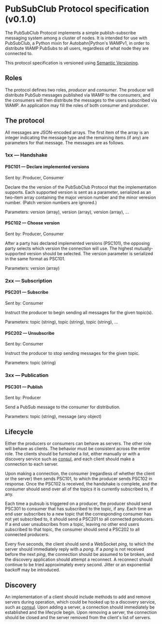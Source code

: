 # PubSubClub Protocol specification (v0.1.0)

The PubSubClub Protocol implements a simple publish-subscribe messaging system
among a cluster of nodes.  It is intended for use with PubSubClub, a Python
mixin for Autobahn|Python's WAMPv1, in order to distribute WAMP PubSubs to all
users, regardless of what node they are connected to.

This protocol specification is versioned using [Semantic
Versioning](http://semver.org/).

## Roles

The protocol defines two roles, *producer* and *consumer*.  The producer will
distribute PubSub messages published via WAMP to the consumers, and the
consumers will then distribute the messages to the users subscribed via WAMP.
An application may fill the roles of both consumer and producer.

## The protocol

All messages are JSON-encoded arrays.  The first item of the array is an
integer indicating the message type and the remaining items (if any) are
parameters for that message.  The messages are as follows.

### 1xx — Handshake

#### PSC101 — Declare implemented versions

Sent by:  Producer, Consumer

Declare the the version of the PubSubClub Protocol that the implementation
supports.  Each supported version is sent as a parameter, serialized as an
two-item array containing the major version number and the minor veresion
number.  (Patch version numbers are ignored.)

Parameters:  version (array), version (array), version (array), ...

#### PSC102 — Choose version

Sent by:  Producer, Consumer

After a party has declared implemented versions (PSC101), the opposing party
selects which version the connection will use.  The highest mutually-supported
version should be selected.  The version parameter is serialized in the same
format as PSC101.

Parameters:  version (array)

### 2xx — Subscription

#### PSC201 — Subscribe

Sent by:  Consumer

Instruct the producer to begin sending all messages for the given topic(s).

Parameters:  topic (string), topic (string), topic (string), ...

#### PSC202 — Unsubscribe

Sent by:  Consumer

Instruct the producer to stop sending messages for the given topic.

Parameters:  topic (string)

### 3xx — Publication

#### PSC301 — Publish

Sent by:  Producer

Send a PubSub message to the consumer for distribution.

Parameters:  topic (string), message (any object)

## Lifecycle

Either the producers or consumers can behave as servers.  The other role will
behave as clients.  The behavior must be consistent across the entire role.
The clients should be furnished a list, either manually or with a discovery
service such as [consul](http://consul.io), and each client should make a
connection to each server.

Upon making a connection, the consumer (regardless of whether the client or the
server) then sends PSC101, to which the producer sends PSC102 in response.
Once the PSC102 is received, the handshake is complete, and the consumer should
send over all of the topics it is currently subscribed to, if any.

Each time a pubsub is triggered on a producer, the producer should send PSC301
to consumer that has subscribed to the topic, if any.  Each time
an end user subscribes to a new topic that the corresponding consumer has not
yet subscribed to, it should send a PSC201 to all connected producers.  If a
end user unsubscribes from a topic, leaving no other end users subscribed to
that topic, the consumer should send a PSC202 to all connected producers.

Every five seconds, the client should send a WebSocket *ping*, to which the
server should immediately reply with a *pong*.  If a *pong* is not received
before the next *ping*, the connection should be assumed to be broken, and the
discovery application should attempt a reconnect.  A reconnect should continue
to be tried approximately every second.  Jitter or an exponential backoff may
be introduced.

## Discovery

An implementation of a client should include methods to add and remove servers
during operation, which could be hooked up to a discovery service, such as
[consul](http://consul.io).  Upon adding a server, a connection should
immediately be established and the lifecycle begin.  Upon removing a server,
the connection should be closed and the server removed from the client's list
of servers.
